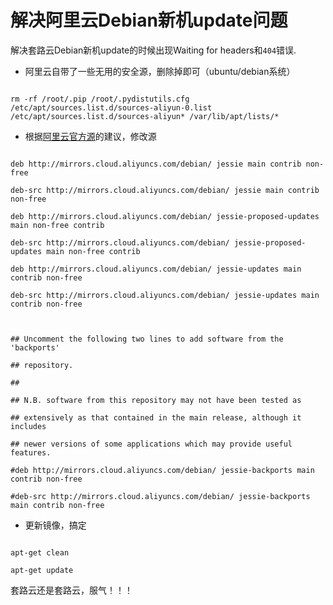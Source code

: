 # 解决阿里云Debian新机update问题

解决套路云Debian新机update的时候出现Waiting for headers和`404`错误.

- 阿里云自带了一些无用的安全源，删除掉即可（ubuntu/debian系统）

```shell
rm -rf /root/.pip /root/.pydistutils.cfg /etc/apt/sources.list.d/sources-aliyun-0.list /etc/apt/sources.list.d/sources-aliyun* /var/lib/apt/lists/* 
```

- 根据[阿里云官方源](http://mirrors.aliyun.com/)的建议，修改源

```shell
deb http://mirrors.cloud.aliyuncs.com/debian/ jessie main contrib non-free
deb-src http://mirrors.cloud.aliyuncs.com/debian/ jessie main contrib non-free
deb http://mirrors.cloud.aliyuncs.com/debian/ jessie-proposed-updates main non-free contrib
deb-src http://mirrors.cloud.aliyuncs.com/debian/ jessie-proposed-updates main non-free contrib
deb http://mirrors.cloud.aliyuncs.com/debian/ jessie-updates main contrib non-free
deb-src http://mirrors.cloud.aliyuncs.com/debian/ jessie-updates main contrib non-free
 
## Uncomment the following two lines to add software from the 'backports'
## repository.
##
## N.B. software from this repository may not have been tested as
## extensively as that contained in the main release, although it includes
## newer versions of some applications which may provide useful features.
#deb http://mirrors.cloud.aliyuncs.com/debian/ jessie-backports main contrib non-free
#deb-src http://mirrors.cloud.aliyuncs.com/debian/ jessie-backports main contrib non-free
```

- 更新镜像，搞定

```shell
apt-get clean
apt-get update
```

套路云还是套路云，服气！！！